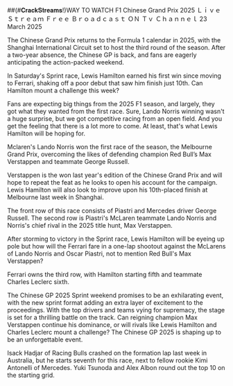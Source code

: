 ##(#𝐂𝐫𝐚𝐜𝐤𝐒𝐭𝐫𝐞𝐚𝐦𝐬!)WAY TO WATCH F1 Chinese Grand Prix 2025 Ｌｉｖｅ Ｓｔｒｅａｍ Ｆｒｅｅ Ｂｒｏａｄｃａｓｔ ＯＮ Ｔｖ Ｃｈａｎｎｅｌ 23 March 2025

The Chinese Grand Prix returns to the Formula 1 calendar in 2025, with the Shanghai International Circuit set to host the third round of the season. After a two-year absence, the Chinese GP is back, and fans are eagerly anticipating the action-packed weekend.

In Saturday's Sprint race, Lewis Hamilton earned his first win since moving to Ferrari, shaking off a poor debut that saw him finish just 10th. Can Hamilton mount a challenge this week?

Fans are expecting big things from the 2025 F1 season, and largely, they got what they wanted from the first race. Sure, Lando Norris winning wasn't a huge surprise, but we got competitive racing from an open field. And you get the feeling that there is a lot more to come. At least, that's what Lewis Hamilton will be hoping for.

Mclaren's Lando Norris won the first race of the season, the Melbourne Grand Prix, overcoming the likes of defending champion Red Bull’s Max Verstappen and teammate George Russell.

Verstappen is the won last year's edition of the Chinese Grand Prix and will hope to repeat the feat as he looks to open his account for the campaign. Lewis Hamilton will also look to improve upon his 10th-placed finish at Melbourne last week in Shanghai.

The front row of this race consists of Piastri and Mercedes driver George Russell. The second row is Piastri's McLaren teammate Lando Norris and Norris's chief rival in the 2025 title hunt, Max Verstappen.

After storming to victory in the Sprint race, Lewis Hamilton will be eyeing up pole but how will the Ferrari fare in a one-lap shootout against the McLarens of Lando Norris and Oscar Piastri, not to mention Red Bull's Max Verstappen?

Ferrari owns the third row, with Hamilton starting fifth and teammate Charles Leclerc sixth.

The Chinese GP 2025 Sprint weekend promises to be an exhilarating event, with the new sprint format adding an extra layer of excitement to the proceedings. With the top drivers and teams vying for supremacy, the stage is set for a thrilling battle on the track. Can reigning champion Max Verstappen continue his dominance, or will rivals like Lewis Hamilton and Charles Leclerc mount a challenge? The Chinese GP 2025 is shaping up to be an unforgettable event.

Isack Hadjar of Racing Bulls crashed on the formation lap last week in Australia, but he starts seventh for this race, next to fellow rookie Kimi Antonelli of Mercedes. Yuki Tsunoda and Alex Albon round out the top 10 on the starting grid.
